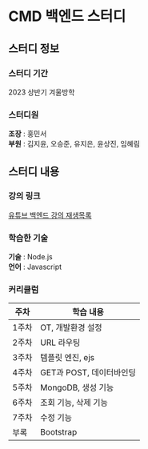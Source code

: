 # CMD 백엔드 스터디
## 스터디 정보
### 스터디 기간
2023 상반기 겨울방학
### 스터디원
**조장** : 홍민서  
**부원** : 김지윤, 오승준, 유지은, 윤상진, 임혜림
## 스터디 내용
### 강의 링크
[유튜브 백엔드 강의 재생목록](https://youtube.com/playlist?list=PLmXA0T1KlqBoIhnbx3AgVvmy-MINdNn9b)
### 학습한 기술
**기술** : Node.js  
**언어** : Javascript
### 커리큘럼
|주차|학습 내용|
|---|---|
|1주차|OT, 개발환경 설정|
|2주차|URL 라우팅|
|3주차|템플릿 엔진, ejs|
|4주차|GET과 POST, 데이터바인딩|
|5주차|MongoDB, 생성 기능|
|6주차|조회 기능, 삭제 기능|
|7주차|수정 기능|
|부록|Bootstrap|